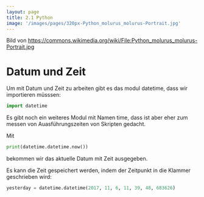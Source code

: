 ```yaml
---
layout: page
title: 2.1 Python
image: '/images/pages/320px-Python_molurus_molurus-Portrait.jpg'
---
```

Bild von <https://commons.wikimedia.org/wiki/File:Python_molurus_molurus-Portrait.jpg>

# Datum und Zeit

Um mit Datum und Zeit zu arbeiten gibt es das modul datetime, dass wir importieren müsssen:

```python
import datetime
```
Es gibt noch ein weiteres Modul mit Namen time, dass ist aber eher zum messen von Auasführungszeiten von Skripten gedacht.

Mit 

```python
print(datetime.datetime.now())
```

bekommen wir das aktuelle Datum mit Zeit ausgegeben.

Es kann die Zeit gespeichert werden, indem der Zeitpunkt in die Klammer geschrieben wird:

```python
yesterday = datetime.datetime(2017, 11, 6, 11, 39, 48, 683626)
```
